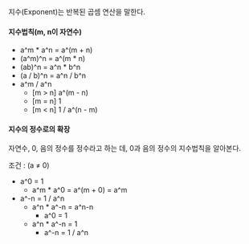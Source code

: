 지수(Exponent)는 반복된 곱셈 연산을 말한다.

#### 지수법칙(m, n이 자연수)
- a^m * a^n = a^(m + n)
- (a^m)^n = a^(m * n)
- (ab)^n = a^n * b^n
- (a / b)^n = a^n / b^n
- a^m / a^n
  - [m > n] a^(m - n)
  - [m = n] 1
  - [m < n] 1 / a^(n - m)

#### 지수의 정수로의 확장
자연수, 0, 음의 정수를 정수라고 하는 데, 0과 음의 정수의 지수법칙을 알아본다.

조건 : (a ≠ 0)
- a^0 = 1
  - a^m * a^0 = a^(m + 0) = a^m
- a^-n = 1 / a^n
  - a^n * a^-n = a^n-n
    - a^0 = 1
  - a^n * a^-n = 1
    - a^-n = 1 / a^n